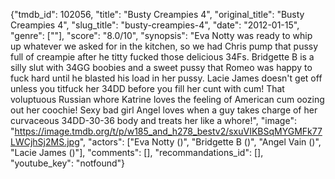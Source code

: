 {"tmdb_id": 102056, "title": "Busty Creampies 4", "original_title": "Busty Creampies 4", "slug_title": "busty-creampies-4", "date": "2012-01-15", "genre": [""], "score": "8.0/10", "synopsis": "Eva Notty was ready to whip up whatever we asked for in the kitchen, so we had Chris pump that pussy full of creampie after he titty fucked those delicious 34Fs. Bridgette B is a silly slut with 34GG boobies and a sweet pussy that Romeo was happy to fuck hard until he blasted his load in her pussy. Lacie James doesn't get off unless you titfuck her 34DD before you fill her cunt with cum! That voluptuous Russian whore Katrine loves the feeling of American cum oozing out her coochie! Sexy bad girl Angel loves when a guy takes charge of her curvaceous 34DD-30-36 body and treats her like a whore!", "image": "https://image.tmdb.org/t/p/w185_and_h278_bestv2/sxuVIKBSqMYGMFk77LWCjhSj2MS.jpg", "actors": ["Eva Notty ()", "Bridgette B ()", "Angel Vain ()", "Lacie James ()"], "comments": [], "recommandations_id": [], "youtube_key": "notfound"}